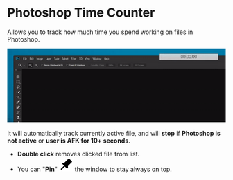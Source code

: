 
# Photoshop Time Counter
Allows you to track how much time you spend working on files in Photoshop.

![](showcase.gif)

It will automatically track currently active file, and will **stop** if **Photoshop is not active** or **user is AFK for 10+ seconds**.

* **Double click** removes clicked file from list.
* You can "**Pin**" ![Pin](PhotoshopTimeCounter/Images/pin_32.png) the window to stay always on top.
